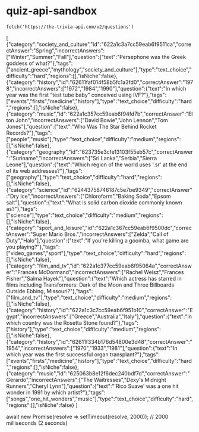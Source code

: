 # quiz-api-sandbox


    fetch('https://the-trivia-api.com/v2/questions')


[
    {"category":"society_and_culture","id":"622a1c3a7cc59eab6f9511ca","correctAnswer":"Spring","incorrectAnswers":["Winter","Summer","Fall"],"question":{"text":"Persephone was the Greek goddess of what?"},"tags":["ancient_greece","mythology","society_and_culture"],"type":"text_choice","difficulty":"hard","regions":[],"isNiche":false},
    {"category":"history","id":"62611faf014f58b5fc1a3fd0","correctAnswer":"1978","incorrectAnswers":["1972","1984","1990"],"question":{"text":"In which year was the first “test tube baby” conceived using IVF?"},"tags":["events","firsts","medicine","history"],"type":"text_choice","difficulty":"hard","regions":[],"isNiche":false},
    {"category":"music","id":"622a1c357cc59eab6f94fd7b","correctAnswer":"Elton John","incorrectAnswers":["David Bowie","John Lennon","Tom Jones"],"question":{"text":"Who Was The Star Behind Rocket Records?"},"tags":["people","music"],"type":"text_choice","difficulty":"medium","regions":[],"isNiche":false},
    {"category":"geography","id":"623735e3cfe13103f55eb57c","correctAnswer":"Suriname","incorrectAnswers":["Sri Lanka","Serbia","Sierra Leone"],"question":{"text":"Which region of the world uses '.sr' at the end of its web addresses?"},"tags":["geography"],"type":"text_choice","difficulty":"hard","regions":[],"isNiche":false},
    {"category":"science","id":"62443758746187c5e7be9349","correctAnswer":"Dry Ice","incorrectAnswers":["Chloroform","Baking Soda","Epsom salt"],"question":{"text":"What is solid carbon dioxide commonly known as?"},"tags":["science"],"type":"text_choice","difficulty":"medium","regions":[],"isNiche":false},
    {"category":"sport_and_leisure","id":"622a1c367cc59eab6f9500dc","correctAnswer":"Super Mario Bros.","incorrectAnswers":["Zelda","Call of Duty","Halo"],"question":{"text":"If you're killing a goomba, what game are you playing?"},"tags":["video_games","sport"],"type":"text_choice","difficulty":"hard","regions":[],"isNiche":false},
    {"category":"film_and_tv","id":"622a1c377cc59eab6f95064a","correctAnswer":"Frances McDormand","incorrectAnswers":["Rachel Weisz","Frances Fisher","Salma Hayek"],"question":{"text":"Which actress has starred in films including Transformers: Dark of the Moon and Three Billboards Outside Ebbing, Missouri?"},"tags":["film_and_tv"],"type":"text_choice","difficulty":"medium","regions":[],"isNiche":false},
    {"category":"history","id":"622a1c3c7cc59eab6f951b10","correctAnswer":"Egypt","incorrectAnswers":["Greece","Australia","Italy"],"question":{"text":"In which country was the Rosetta Stone found?"},"tags":["history"],"type":"text_choice","difficulty":"medium","regions":[],"isNiche":false},
    {"category":"history","id":"62611f334b176d54800e3d48","correctAnswer":"1954","incorrectAnswers":["1970","1933","1981"],"question":{"text":"In which year was the first successful organ transplant?"},"tags":["events","firsts","medicine","history"],"type":"text_choice","difficulty":"hard","regions":[],"isNiche":false},
    {"category":"music","id":"625063b8e12f6dec240bdf7d","correctAnswer":"Gerardo","incorrectAnswers":["The Waitresses","Dexy's Midnight Runners","Cheryl Lynn"],"question":{"text":"'Rico Suave' was a one hit wonder in 1991 by which artist?"},"tags":["songs","one_hit_wonders","music"],"type":"text_choice","difficulty":"hard","regions":[],"isNiche":false}
]


await new Promise(resolve => setTimeout(resolve, 2000)); // 2000 milliseconds (2 seconds)
